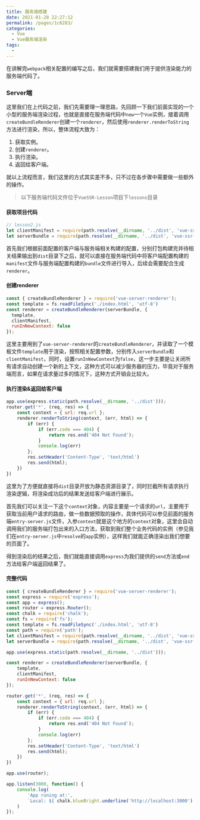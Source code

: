 ```yaml
---
title: 服务端搭建
date: 2021-01-28 22:27:12
permalink: /pages/1c6283/
categories:
  - Vue
  - Vue服务端渲染
tags:
  - 
---
```


在讲解完`webpack`相关配置的编写之后，我们就需要搭建我们用于提供渲染能力的服务端代码了。

### Server端

这里我们在上代码之前，我们先需要理一理思路，先回顾一下我们前面实现的一个小型的服务端渲染过程，也就是直接在服务端代码中`new`一个`Vue`实例，接着调用`createBundleRenderer`创建一个`renderer`，然后使用`renderer.renderToString`方法进行渲染，所以，整体流程大致为：

1. 获取实例。
2. 创建`renderer`。
3. 执行渲染。
4. 返回给客户端。

就以上流程而言，我们这里的方式其实差不多，只不过在各步骤中需要做一些额外的操作。

> 以下服务端代码文件位于`VueSSR-Lesson`项目下`lessons`目录
#### 获取项目代码
```js
// lesson2.js
let clientManifest = require(path.resolve(__dirname, '../dist', 'vue-ssr-client-manifest.json'));
let serverBundle = require(path.resolve(__dirname, '../dist', 'vue-ssr-server-bundle.json'));
```

首先我们根据前面配置的客户端与服务端相关构建的配置，分别打包构建完并待相关结果输出到`dist`目录下之后，就可以直接在服务端代码中将客户端配置构建的`manifest`文件与服务端配置构建的`bundle`文件进行导入，后续会需要配合生成`renderer`。

#### 创建renderer

```js
const { createBundleRenderer } = require('vue-server-renderer');
const template = fs.readFileSync('./index.html', 'utf-8')
const renderer = createBundleRenderer(serverBundle, {
  template,
  clientManifest,
  runInNewContext: false
});
```

这里主要用到了`vue-server-renderer`的`createBundleRenderer`，并读取了一个模板文件`template`用于渲染，按照相关配置参数，分别传入`serverBundle`和`clientManifest`，同时，设置`runInNewContext`为`false`，这一步主要是让关闭所有请求自动创建一个新的上下文，这种方式可以减少服务器的压力，毕竟对于服务端而言，如果在请求量过多的情况下，这种方式开销会比较大。


#### 执行渲染&返回给客户端

```js
app.use(express.static(path.resolve(__dirname, '../dist')));
router.get('*', (req, res) => {
    const context = { url: req.url };
    renderer.renderToString(context, (err, html) => {
        if (err) {
            if (err.code === 404) {
                return res.end('404 Not Found');
            }
            console.log(err)
        };
        res.setHeader('Content-Type', 'text/html')
        res.send(html);
    })
})
```

这里为了方便就直接将`dist`目录开放为静态资源目录了，同时拦截所有请求执行渲染逻辑，将渲染成功后的结果发送给客户端进行展示。

首先我们可以关注一下这个`context`对象，内容主要是一个请求的`url`，主要用于获取当前用户请求的路由，做一些数据预取的操作，具体代码可以参见前面的服务端`entry-server.js`文件，入参`context`就是这个地方的`context`对象，这里会自动调用我们的服务端打包出来的入口方法，获取到我们整个业务代码的实例（参见我们在`entry-server.js`中`resolve`的`app`实例），这样我们就能正确渲染出我们想要的页面了。

得到渲染后的结果之后，我们就能直接调用`express`为我们提供的`send`方法或`end`方法给客户端返回结果了。


#### 完整代码

```js
const { createBundleRenderer } = require('vue-server-renderer');
const express = require('express');
const app = express();
const router = express.Router();
const chalk = require('chalk');
const fs = require('fs');
const template = fs.readFileSync('./index.html', 'utf-8')
const path = require('path');
let clientManifest = require(path.resolve(__dirname, '../dist', 'vue-ssr-client-manifest.json'));
let serverBundle = require(path.resolve(__dirname, '../dist', 'vue-ssr-server-bundle.json'));

app.use(express.static(path.resolve(__dirname, '../dist')));

const renderer = createBundleRenderer(serverBundle, {
    template,
    clientManifest,
    runInNewContext: false
});

router.get('*', (req, res) => {
    const context = { url: req.url };
    renderer.renderToString(context, (err, html) => {
        if (err) {
            if (err.code === 404) {
                return res.end('404 Not Found');
            }
            console.log(err)
        };
        res.setHeader('Content-Type', 'text/html')
        res.send(html);
    })
})

app.use(router);

app.listen(3000, function() {
    console.log(
        'App runing at:',
        `Local: ${ chalk.blueBright.underline('http://localhost:3000') }`
    )
});
```